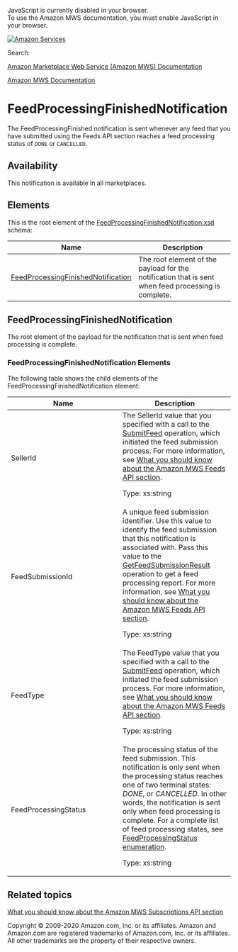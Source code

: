 <div id="MWSDX_noscript">

JavaScript is currently disabled in your browser.  
To use the Amazon MWS documentation, you must enable JavaScript in your
browser.

</div>

<div id="MWSDX_divtop">

[![Amazon
Services](https://images-na.ssl-images-amazon.com/images/G/08/mwsportal/fr_FR/amazonservices.gif "Amazon Services")](http://services.amazon.fr)

<div id="MWSDX_search">

<span id="MWSDX_searchlbl">Search:</span>

</div>

  
<span id="MWSDX_titlebar">[Amazon Marketplace Web Service (Amazon MWS)
Documentation](https://developer.amazonservices.fr/gp/mws/docs.html)</span>

</div>

<div id="MWSDX_divbottom">

<div id="MWSDX_divleft">

<div id="MWSDX_toc">

</div>

</div>

<div id="MWSDX_divright">

<div id="MWSDX_content">

<span id="MWSDX_breadcrumbs">[Amazon MWS
Documentation](https://developer.amazonservices.fr/gp/mws/docs.html)</span>

<div id="Notifications_FeedProcessingFinishedNotification"
class="nested0">

# FeedProcessingFinishedNotification

<div class="body">

<span class="ph">The <span
class="keyword parmname">FeedProcessingFinished</span> notification is
sent whenever any feed that you have submitted using the <span
class="ph">Feeds API section</span> reaches a feed processing status of
`DONE` or `CANCELLED`.</span>

<div class="section">

## Availability

This notification is available in all marketplaces.

</div>

<div class="section">

## Elements

This is the root element of the
<a href="https://m.media-amazon.com/images/G/01/mwsportal/doc/en_US/subscriptions/FeedProcessingFinishedNotification.xsd" class="xref">FeedProcessingFinishedNotification.xsd</a>
schema:

<div class="tablenoborder">

| Name                                                                                                                                                                                                          | Description                                                                                                                 |
|---------------------------------------------------------------------------------------------------------------------------------------------------------------------------------------------------------------|-----------------------------------------------------------------------------------------------------------------------------|
| <a href="#FeedProcessingFinishedNotification" class="xref" title="The root element of the payload for the notification that is sent when feed processing is complete.">FeedProcessingFinishedNotification</a> | <span class="ph">The root element of the payload for the notification that is sent when feed processing is complete.</span> |

</div>

</div>

</div>

<div id="FeedProcessingFinishedNotification" class="topic nested1">

## FeedProcessingFinishedNotification

<div class="body">

<span class="ph">The root element of the payload for the notification
that is sent when feed processing is complete.</span>

<div class="section">

### FeedProcessingFinishedNotification Elements

The following table shows the child elements of the <span
class="keyword parmname">FeedProcessingFinishedNotification</span>
element:

<div class="tablenoborder">

<table id="FeedProcessingFinishedNotification__table_v4j_lkj_ll" class="table" data-cellpadding="4" data-cellspacing="0" data-summary="" data-frame="border" data-border="1" data-rules="all">
<colgroup>
<col style="width: 50%" />
<col style="width: 50%" />
</colgroup>
<thead class="thead" data-align="left">
<tr class="header row">
<th id="d198339e169" class="entry" data-valign="top" width="50%">Name</th>
<th id="d198339e172" class="entry" data-valign="top" width="50%">Description</th>
</tr>
</thead>
<tbody class="tbody">
<tr class="odd row">
<td class="entry" data-valign="top" width="50%" headers="d198339e169 "><span class="keyword parmname">SellerId</span></td>
<td class="entry" data-valign="top" width="50%" headers="d198339e172 ">The <span class="keyword parmname">SellerId</span> value that you specified with a call to the <a href="../feeds/Feeds_SubmitFeed.md" class="xref">SubmitFeed</a> operation, which initiated the feed submission process. For more information, see <a href="../feeds/Feeds_Overview.md" class="xref">What you should know about the Amazon MWS Feeds API section</a>.
<p><span class="ph">Type: xs:string</span></p></td>
</tr>
<tr class="even row">
<td class="entry" data-valign="top" width="50%" headers="d198339e169 "><span class="keyword parmname">FeedSubmissionId</span></td>
<td class="entry" data-valign="top" width="50%" headers="d198339e172 "><span class="ph">A unique feed submission identifier.</span> Use this value to identify the feed submission that this notification is associated with. Pass this value to the <a href="../feeds/Feeds_GetFeedSubmissionResult.md" class="xref">GetFeedSubmissionResult</a> operation to get a feed processing report. For more information, see <a href="../feeds/Feeds_Overview.md" class="xref">What you should know about the Amazon MWS Feeds API section</a>.
<p><span class="ph">Type: xs:string</span></p></td>
</tr>
<tr class="odd row">
<td class="entry" data-valign="top" width="50%" headers="d198339e169 "><span class="keyword parmname">FeedType</span></td>
<td class="entry" data-valign="top" width="50%" headers="d198339e172 ">The <span class="keyword parmname">FeedType</span> value that you specified with a call to the <a href="../feeds/Feeds_SubmitFeed.md" class="xref">SubmitFeed</a> operation, which initiated the feed submission process. For more information, see <a href="../feeds/Feeds_Overview.md" class="xref">What you should know about the Amazon MWS Feeds API section</a>.
<p><span class="ph">Type: xs:string</span></p></td>
</tr>
<tr id="FeedProcessingFinishedNotification__FulfillmentOrderStatus_row" class="even row">
<td class="entry" data-valign="top" width="50%" headers="d198339e169 "><span class="keyword parmname">FeedProcessingStatus</span></td>
<td class="entry" data-valign="top" width="50%" headers="d198339e172 ">The processing status of the feed submission. This notification is only sent when the processing status reaches one of two terminal states: <var class="keyword varname">DONE</var>, or <var class="keyword varname">CANCELLED</var>. In other words, the notification is sent only when feed processing is complete. For a complete list of feed processing states, see <a href="../feeds/Feeds_FeedProcessingStatus.md" class="xref">FeedProcessingStatus enumeration</a>.
<p><span class="ph">Type: xs:string</span></p></td>
</tr>
</tbody>
</table>

</div>

</div>

</div>

</div>

<div id="RelatedTopics" class="topic nested1">

## Related topics

<div class="body">

<a href="../subscriptions/Subscriptions_Overview.md" class="xref">What you should know about the Amazon MWS Subscriptions API section</a>

</div>

</div>

</div>

<div id="MWSDX_footer">

Copyright © 2009-2020 Amazon.com, Inc. or its affiliates. Amazon and
Amazon.com are registered trademarks of Amazon.com, Inc. or its
affiliates. All other trademarks are the property of their respective
owners.

</div>

</div>

</div>

<div style="clear: both;">

</div>

</div>
